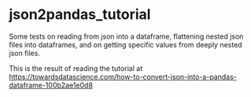# json2pandas_tutorial

Some tests on reading from json into a dataframe, flattening nested json files into dataframes, and on getting specific values from deeply nested json files.

This is the result of reading the tutorial at https://towardsdatascience.com/how-to-convert-json-into-a-pandas-dataframe-100b2ae1e0d8

